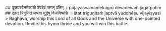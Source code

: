 <section>
<section data-markdown>
## पूजयस्वैनमेकाग्रो देवदेवं जगत् पतिम् ।
pūjayasvainamēkāgro dēvadēvaṁ jagatpatim
## एतत् त्रिगुणितं जप्त्वा युद्धेषु विजयिष्यसि ॥
ētat triguṇitaṁ japtvā yuddhēṣu vijayiṣyasi
<!--
</section>
<section data-markdown>
> If you worship this lord of the universe, the God of all Gods, with concentrated mind and devotion by reciting this hymn (ādityahṛdayam) thrice, you will emerge victorious in the battle
</section>
<section data-markdown>
-->
> Raghava, worship this Lord of all Gods and the Universe with one-pointed devotion. Recite this hymn thrice and you will win this battle.
</section>
</section>
